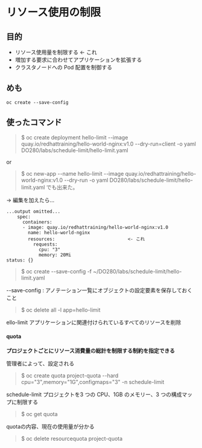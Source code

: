 # リソース使用の制限

## 目的

- リソース使用量を制限する  <- これ
- 増加する要求に合わせてアプリケーションを拡張する　
- クラスタノードへの Pod 配置を制御する　


## めも

```
oc create --save-config
```


## 使ったコマンド

> $ oc create deployment hello-limit --image quay.io/redhattraining/hello-world-nginx:v1.0 --dry-run=client -o yaml DO280/labs/schedule-limit/hello-limit.yaml

or 

> $ oc new-app --name hello-limit --image quay.io/redhattraining/hello-world-nginx:v1.0 --dry-run -o yaml DO280/labs/schedule-limit/hello-limit.yaml でも出来た。

-> 編集を加えたら…

```
...output omitted...
    spec:
      containers:
      - image: quay.io/redhattraining/hello-world-nginx:v1.0
        name: hello-world-nginx
        resources:                           <- これ
          requests:
            cpu: "3"
            memory: 20Mi
status: {}
```

> $ oc create --save-config -f ~/DO280/labs/schedule-limit/hello-limit.yaml

--save-config : アノテーション一覧にオブジェクトの設定要素を保存しておくこと


> $ oc delete all -l app=hello-limit

ello-limit アプリケーションに関連付けられているすべてのリソースを削除


#### quota

**プロジェクトごとにリソース消費量の総計を制限する制約を指定できる**

管理者によって、設定される

> $ oc create quota project-quota --hard cpu="3",memory="1G",configmaps="3" -n schedule-limit

schedule-limit プロジェクトを3 つの CPU、1GB のメモリー、3 つの構成マップに制限する

> $ oc get quota

quotaの内容、現在の使用量が分かる

> $ oc delete resourcequota project-quota